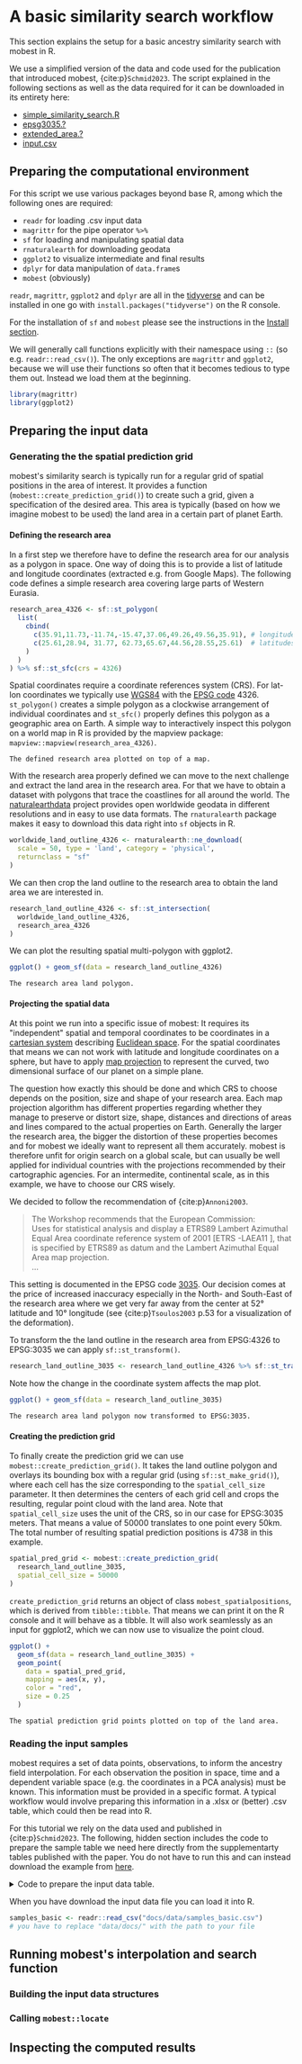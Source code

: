 # A basic similarity search workflow

This section explains the setup for a basic ancestry similarity search with mobest in R. 

We use a simplified version of the data and code used for the publication that introduced mobest, {cite:p}`Schmid2023`. The script explained in the following sections as well as the data required for it can be downloaded in its entirety here:

- [simple_similarity_search.R](data/simple_similarity_search.R)
- [epsg3035.?]()
- [extended_area.?]()
- [input.csv]()

## Preparing the computational environment

For this script we use various packages beyond base R, among which the following ones are required:

- `readr` for loading .csv input data
- `magrittr` for the pipe operator `%>%`
- `sf` for loading and manipulating spatial data
- `rnaturalearth` for downloading geodata
- `ggplot2` to visualize intermediate and final results
- `dplyr` for data manipulation of `data.frame`s
- `mobest` (obviously)

`readr`, `magrittr`, `ggplot2` and `dplyr` are all in the [tidyverse](https://www.tidyverse.org) and can be installed in one go with `install.packages("tidyverse")` on the R console.

For the installation of `sf` and `mobest` please see the instructions in the [Install section](install.md).

We will generally call functions explicitly with their namespace using `::` (so e.g. `readr::read_csv()`). The only exceptions are `magrittr` and `ggplot2`, because we will use their functions so often that it becomes tedious to type them out. Instead we load them at the beginning.

```r
library(magrittr)
library(ggplot2)
```

## Preparing the input data

### Generating the the spatial prediction grid

mobest's similarity search is typically run for a regular grid of spatial positions in the area of interest. It provides a function (`mobest::create_prediction_grid()`) to create such a grid, given a specification of the desired area. This area is typically (based on how we imagine mobest to be used) the land area in a certain part of planet Earth.

#### Defining the research area

In a first step we therefore have to define the research area for our analysis as a polygon in space. One way of doing this is to provide a list of latitude and longitude coordinates (extracted e.g. from Google Maps). The following code defines a simple research area covering large parts of Western Eurasia.

```r
research_area_4326 <- sf::st_polygon(
  list(
    cbind(
      c(35.91,11.73,-11.74,-15.47,37.06,49.26,49.56,35.91), # longitudes
      c(25.61,28.94, 31.77, 62.73,65.67,44.56,28.55,25.61)  # latitudes
    )
  )
) %>% sf::st_sfc(crs = 4326)
```

Spatial coordinates require a coordinate references system (CRS). For lat-lon coordinates we typically use [WGS84](https://en.wikipedia.org/wiki/World_Geodetic_System#WGS84) with the [EPSG code](https://en.wikipedia.org/wiki/EPSG_Geodetic_Parameter_Dataset) 4326. `st_polygon()` creates a simple polygon as a clockwise arrangement of individual coordinates and `st_sfc()` properly defines this polygon as a geographic area on Earth. A simple way to interactively inspect this polygon on a world map in R is provided by the mapview package: `mapview::mapview(research_area_4326)`.

```{figure} img/basic/mapview_research_area.png
The defined research area plotted on top of a map.
```

With the research area properly defined we can move to the next challenge and extract the land area in the research area. For that we have to obtain a dataset with polygons that trace the coastlines for all around the world. The [naturalearthdata](https://www.naturalearthdata.com) project provides open worldwide geodata in different resolutions and in easy to use data formats. The `rnaturalearth` package makes it easy to download this data right into `sf` objects in R.

```r
worldwide_land_outline_4326 <- rnaturalearth::ne_download(
  scale = 50, type = 'land', category = 'physical',
  returnclass = "sf"
)
```

We can then crop the land outline to the research area to obtain the land area we are interested in.

```r
research_land_outline_4326 <- sf::st_intersection(
  worldwide_land_outline_4326,
  research_area_4326
)
```

We can plot the resulting spatial multi-polygon with ggplot2.

```r
ggplot() + geom_sf(data = research_land_outline_4326)
```

```{figure} img/basic/research_area_land_outline_4326.png
The research area land polygon.
```

#### Projecting the spatial data

At this point we run into a specific issue of mobest: It requires its "independent" spatial and temporal coordinates to be coordinates in a [cartesian system](https://en.wikipedia.org/wiki/Cartesian_coordinate_system) describing [Euclidean space](https://en.wikipedia.org/wiki/Euclidean_space). For the spatial coordinates that means we can not work with latitude and longitude coordinates on a sphere, but have to apply [map projection](https://en.wikipedia.org/wiki/Map_projection) to represent the curved, two dimensional surface of our planet on a simple plane.

The question how exactly this should be done and which CRS to choose depends on the position, size and shape of your research area. Each map projection algorithm has different properties regarding whether they manage to preserve or distort size, shape, distances and directions of areas and lines compared to the actual properties on Earth. Generally the larger the research area, the bigger the distortion of these properties becomes and for mobest we ideally want to represent all them accurately. mobest is therefore unfit for origin search on a global scale, but can usually be well applied for individual countries with the projections recommended by their cartographic agencies. For an intermedite, continental scale, as in this example, we have to choose our CRS wisely. 

We decided to follow the recommendation of {cite:p}`Annoni2003`.

> The Workshop recommends that the European Commission:    
> Uses for statistical analysis and display a ETRS89 Lambert Azimuthal Equal Area coordinate reference system of 2001 [ETRS -LAEA11 ], that is specified by ETRS89 as datum and the Lambert Azimuthal Equal Area map projection.    
> ...

This setting is documented in the EPSG code [3035](https://epsg.io/3035). Our decision comes at the price of increased inaccuracy especially in the North- and South-East of the research area where we get very far away from the center at 52° latitude and 10° longitude (see {cite:p}`Tsoulos2003` p.53 for a visualization of the deformation).

To transform the the land outline in the research area from EPSG:4326 to EPSG:3035 we can apply `sf::st_transform()`.

```r
research_land_outline_3035 <- research_land_outline_4326 %>% sf::st_transform(3035)
```

Note how the change in the coordinate system affects the map plot.

```r
ggplot() + geom_sf(data = research_land_outline_3035)
```

```{figure} img/basic/research_area_land_outline_3035.png
The research area land polygon now transformed to EPSG:3035.
```

#### Creating the prediction grid

To finally create the prediction grid we can use `mobest::create_prediction_grid()`. It takes the land outline polygon and overlays its bounding box with a regular grid (using `sf::st_make_grid()`), where each cell has the size corresponding to the `spatial_cell_size` parameter. It then determines the centers of each grid cell and crops the resulting, regular point cloud with the land area. Note that `spatial_cell_size` uses the unit of the CRS, so in our case for EPSG:3035 meters. That means a value of 50000 translates to one point every 50km. The total number of resulting spatial prediction positions is 4738 in this example.

```r
spatial_pred_grid <- mobest::create_prediction_grid(
  research_land_outline_3035,
  spatial_cell_size = 50000
)
```

`create_prediction_grid` returns an object of class `mobest_spatialpositions`, which is derived from `tibble::tibble`. That means we can print it on the R console and it will behave as a tibble. It will also work seamlessly as an input for ggplot2, which we can now use to visualize the point cloud.

```r
ggplot() +
  geom_sf(data = research_land_outline_3035) +
  geom_point(
    data = spatial_pred_grid,
    mapping = aes(x, y),
    color = "red",
    size = 0.25
  )
```

```{figure} img/basic/spatial_prediction_grid.png
The spatial prediction grid points plotted on top of the land area.
```

### Reading the input samples

mobest requires a set of data points, observations, to inform the ancestry field interpolation. For each observation the position in space, time and a dependent variable space (e.g. the coordinates in a PCA analysis) must be known. This information must be provided in a specific format. A typical workflow would involve preparing this information in a .xlsx or (better) .csv table, which could then be read into R.

For this tutorial we rely on the data used and published in {cite:p}`Schmid2023`. The following, hidden section includes the code to prepare the sample table we need here directly from the supplementarty tables published with the paper. You do not have to run this and can instead download the example from [here]().

<details>
<summary>Code to prepare the input data table.</summary>

```r
# download .zip archives with tables from https://doi.org/10.17605/OSF.IO/6UWM5
utils::download.file(
  url = "https://osf.io/download/kej4s/",
  destfile = "docs/data/pnas_tables.zip"
)
# extract the relevant tables
utils::unzip(
  "docs/data/pnas_tables.zip",
  files = c("Dataset_S1.csv", "Dataset_S2.csv"),
  exdir = "docs/data/"
)
# read data files
samples_context_raw <- readr::read_csv("docs/data/Dataset_S1.csv")
samples_genetic_space_raw <- readr::read_csv("docs/data/Dataset_S2.csv")
# join them by sample name
samples_raw <- dplyr::left_join(
  samples_context_raw,
  samples_genetic_space_raw,
  by = "Sample_ID"
)
# create different useful subsets of this table
## most basic selection of variables
samples_basic <- samples_raw %>%
  dplyr::select(
    Sample_ID,
    Latitude, Longitude,
    Date_BC_AD_Median,
    MDS_C1 = C1_mds_u, MDS_C2 = C2_mds_u
  )
readr::write_csv(samples_basic, file = "docs/data/samples_basic.csv")
```

</details>

When you have download the input data file you can load it into R.

```r
samples_basic <- readr::read_csv("docs/data/samples_basic.csv")
# you have to replace "data/docs/" with the path to your file
```

## Running mobest's interpolation and search function

### Building the input data structures

### Calling `mobest::locate`

## Inspecting the computed results

<!--

## Artifical example

Here is a simple, artificial example how 2. can be used:

```r


# a function to calculate the similarity probability for one particular sample
locate_simple <- mobest::locate(
  # spatiotemporal coordinates of the reference samples informing the ancestry field
  independent = mobest::create_spatpos(
    id = 1:100,
    x = c(sample(100000:700000, 50), sample(300000:1000000, 50)), # space x
    y = c(sample(100000:700000, 50), sample(300000:1000000, 50)), # space y
    z = c(sample(-5000:-3500, 50), sample(-4500:-3000, 50))       # time
  ),
  # genetic coordinates of the reference samples
  dependent = mobest::create_obs(
    ac1 = c(runif(50, 0, 0.6), runif(50, 0.4, 1)), # PCA coordinate 1
    ac2 = c(runif(50, 0, 0.3), runif(50, 0.5, 1))  # PCA coordinate 2
  ),
  # field properties for each ancestry component
  kernel = mobest::create_kernset(
    ac1 = mobest::create_kernel(1000000, 1000000, 200, 0.1),
    ac2 = mobest::create_kernel(1000000, 1000000, 200, 0.1)
  ),
  # spatiotemporal coordinates of the sample of interest
  search_independent = mobest::create_spatpos(
    id = 1,
    x = sample(100000:1000000, 1), # space x
    y = sample(100000:1000000, 1), # space y
    z = sample(-5000:-3000, 1)     # time
  ),
  # genetic coordinates of the sample of interest
  search_dependent = mobest::create_obs(
    ac1 = runif(1, 0, 0.6), # PCA coordinate 1
    ac2 = runif(1, 0, 0.5)  # PCA coordinate 2
  ),
  # spatial search grid: Where to search
  search_space_grid = expand.grid(
      x = seq(100000, 1000000, 100000), 
      y = seq(100000, 1000000, 100000)
    ) %>% { mobest::create_geopos(id = 1:nrow(.), x = .$x, y = .$y) },
  # search time: When to search
  search_time = -500,
  quiet = T
)

# multiply probabilities for PCA coordinate 1 and PCA coordinate 2
locate_product <- mobest::multiply_dependent_probabilities(locate_simple)

# plot the resulting probability surface
library(ggplot2)
locate_product %>% ggplot() +
  geom_raster(mapping = aes(x = field_x, y = field_y, fill = probability)) +
  geom_point(mapping = aes(x = search_x, y = search_y), colour = "red") +
  coord_fixed() +
  ggtitle(paste0(
    "t for sample of interest = ", unique(locate_product$search_z), "\n",
    "t field time slice = ", unique(locate_product$field_z)
  ))
```

## Origin search

`mobest::locate` uses the spatiotemporal interpolation to calculate a similarity probability between a set of "search" samples and an interpolation field. It requires the necessary reference sample input to perform the interpolation, which internally employs `mobest::create_model_grid` and `mobest::run_model_grid`. The search then yields a similarity probability value for each grid cell and for each search sample in an object of class `mobest_locateoverview`. These probabilities are normalized for each search sample and grid (with the default `normalize = TRUE`).

```r
locate_simple <- mobest::locate(
  independent = positions,
  dependent = observations,
  kernel = kernset,
  search_independent = positions[1:4,],
  search_dependent = observations[1:4,],
  search_space_grid = expand.grid(
      x = seq(100000, 1000000, 100000), 
      y = seq(100000, 1000000, 100000)
    ) %>% { mobest::create_geopos(id = 1:nrow(.), x = .$x, y = .$y) },
  search_time = c(0,-100),
  quiet = T
)
```

The spatiotemporal probability grids `locate` returns are calculated are per ancestry component (as put in via `dependent`/`search_dependent`). To multiply the ancestry component grids, `mobest` provides `mobest::multiply_dependent_probabilities`, which yields an object of class `mobest_locateproduct`. The output probabilities are normalized per permutation.

```r
mobest::multiply_dependent_probabilities(locate_simple)
```

-->
